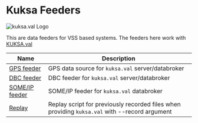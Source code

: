 # Kuksa Feeders
![kuksa.val Logo](./doc/img/logo.png)

This are data feeders for VSS based systems. The feeders here work with [KUKSA.val](https://github.com/eclipse/kuksa.val)

Name | Description
---- | -----------
[GPS feeder](./gps2val)        | GPS data source for `kuksa.val` server/databroker
[DBC feeder](./dbc2val)        | DBC feeder for `kuksa.val` server/databroker
[SOME/IP feeder](./someip2val) | SOME/IP feeder for `kuksa.val` databroker
[Replay](./replay)             | Replay script for previously recorded files when providing `kuksa.val` with --record argument
